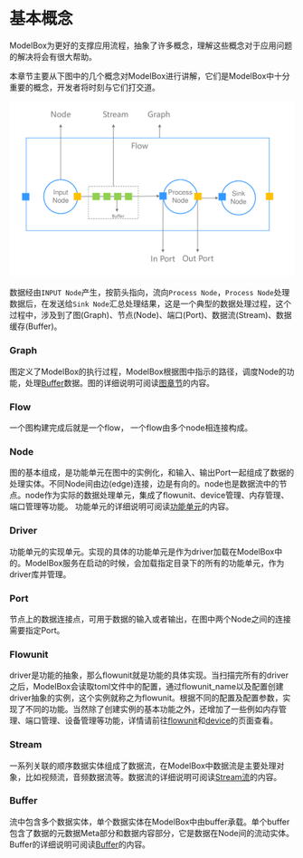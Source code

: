 # 基本概念

ModelBox为更好的支撑应用流程，抽象了许多概念，理解这些概念对于应用问题的解决将会有很大帮助。

本章节主要从下图中的几个概念对ModelBox进行讲解，它们是ModelBox中十分重要的概念，开发者将时刻与它们打交道。

![flow-concept alt rect_w_1000](../assets/images/figure/framework-conception/flow-concept.png)

数据经由`INPUT Node`产生，按箭头指向，流向`Process Node`，`Process Node`处理数据后，在发送给`Sink Node`汇总处理结果，这是一个典型的数据处理过程，这个过程中，涉及到了图(Graph)、节点(Node)、端口(Port)、数据流(Stream)、数据缓存(Buffer)。

### Graph

图定义了ModelBox的执行过程，ModelBox根据图中指示的路径，调度Node的功能，处理[Buffer](#Buffer)数据。图的详细说明可阅读[图章节](graph.md)的内容。

### Flow

一个图构建完成后就是一个flow， 一个flow由多个node相连接构成。

### Node

图的基本组成，是功能单元在图中的实例化，和输入、输出Port一起组成了数据的处理实体。不同Node间由边(edge)连接，边是有向的。node也是数据流中的节点。node作为实际的数据处理单元，集成了flowunit、device管理、内存管理、端口管理等功能。 功能单元的详细说明可阅读[功能单元](flowunit.md)的内容。  

### Driver  
  
功能单元的实现单元。实现的具体的功能单元是作为driver加载在ModelBox中的。ModelBox服务在启动的时候，会加载指定目录下的所有的功能单元，作为driver库并管理。

### Port

节点上的数据连接点，可用于数据的输入或者输出，在图中两个Node之间的连接需要指定Port。

### Flowunit

driver是功能的抽象，那么flowunit就是功能的具体实现。当扫描完所有的driver之后，ModelBox会读取toml文件中的配置，通过flowunit_name以及配置创建driver抽象的实例，这个实例就称之为flowunit。根据不同的配置及配置参数，实现了不同的功能。当然除了创建实例的基本功能之外，还增加了一些例如内存管理、端口管理、设备管理等功能，详情请前往[flowunit](../flowunits/flowunits.md)和[device](../device/device.md)的页面查看。

### Stream

一系列关联的顺序数据实体组成了数据流，在ModelBox中数据流是主要处理对象，比如视频流，音频数据流等。数据流的详细说明可阅读[Stream流](stream.md)的内容。  

### Buffer

流中包含多个数据实体，单个数据实体在ModelBox中由buffer承载。单个buffer包含了数据的元数据Meta部分和数据内容部分，它是数据在Node间的流动实体。Buffer的详细说明可阅读[Buffer](buffer.md)的内容。
